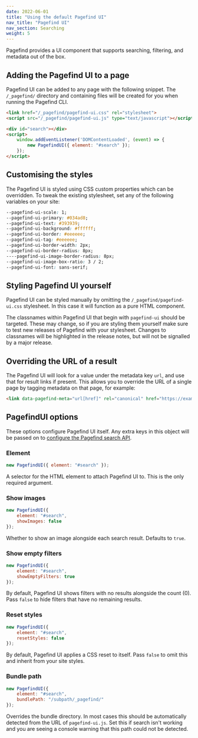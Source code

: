 ```yaml
---
date: 2022-06-01
title: "Using the default Pagefind UI"
nav_title: "Pagefind UI"
nav_section: Searching
weight: 5
---
```


Pagefind provides a UI component that supports searching, filtering, and metadata out of the box.

## Adding the Pagefind UI to a page

Pagefind UI can be added to any page with the following snippet. The `/_pagefind/` directory and containing files will be created for you when running the Pagefind CLI.

```html
<link href="/_pagefind/pagefind-ui.css" rel="stylesheet">
<script src="/_pagefind/pagefind-ui.js" type="text/javascript"></script>

<div id="search"></div>
<script>
    window.addEventListener('DOMContentLoaded', (event) => {
        new PagefindUI({ element: "#search" });
    });
</script>
```

## Customising the styles

The Pagefind UI is styled using CSS custom properties which can be overridden. To tweak the existing stylesheet, set any of the following variables on your site:

```css
--pagefind-ui-scale: 1;
--pagefind-ui-primary: #034ad8;
--pagefind-ui-text: #393939;
--pagefind-ui-background: #ffffff;
--pagefind-ui-border: #eeeeee;
--pagefind-ui-tag: #eeeeee;
--pagefind-ui-border-width: 2px;
--pagefind-ui-border-radius: 8px;
----pagefind-ui-image-border-radius: 8px;
--pagefind-ui-image-box-ratio: 3 / 2;
--pagefind-ui-font: sans-serif;
```

## Styling Pagefind UI yourself

Pagefind UI can be styled manually by omitting the `/_pagefind/pagefind-ui.css` stylesheet. In this case it will function as a pure HTML component.

The classnames within Pagefind UI that begin with `pagefind-ui` should be targeted. These may change, so if you are styling them yourself make sure to test new releases of Pagefind with your stylesheet. Changes to classnames will be highlighted in the release notes, but will not be signalled by a major release.

## Overriding the URL of a result

The Pagefind UI will look for a value under the metadata key `url`, and use that for result links if present. This allows you to override the URL of a single page by tagging metadata on that page, for example:

```html
<link data-pagefind-meta="url[href]" rel="canonical" href="https://example.com/other-url">
```

## PagefindUI options

These options configure Pagefind UI itself. Any extra keys in this object will be passed on to [configure the Pagefind search API](/docs/search-config/).

### Element

```javascript
new PagefindUI({ element: "#search" });
```

A selector for the HTML element to attach Pagefind UI to. This is the only required argument.

### Show images

```javascript
new PagefindUI({
    element: "#search",
    showImages: false
});
```

Whether to show an image alongside each search result. Defaults to `true`.

### Show empty filters

```javascript
new PagefindUI({
    element: "#search",
    showEmptyFilters: true
});
```

By default, Pagefind UI shows filters with no results alongside the count (0). Pass `false` to hide filters that have no remaining results.

### Reset styles

```javascript
new PagefindUI({
    element: "#search",
    resetStyles: false
});
```

By default, Pagefind UI applies a CSS reset to itself. Pass `false` to omit this and inherit from your site styles.

### Bundle path

```javascript
new PagefindUI({
    element: "#search",
    bundlePath: "/subpath/_pagefind/"
});
```

Overrides the bundle directory. In most cases this should be automatically detected from the URL of `pagefind-ui.js`. Set this if search isn't working and you are seeing a console warning that this path could not be detected.
